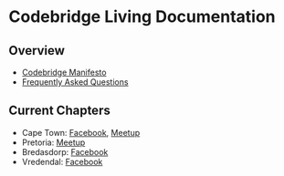 # Codebridge Living Documentation

## Overview

- [Codebridge Manifesto](organisation/manifesto.md)
- [Frequently Asked Questions](organisation/faq.md)

## Current Chapters
- Cape Town: [Facebook](https://www.facebook.com/codebridge.newlands), [Meetup](https://www.meetup.com/Codebridge/)
- Pretoria: [Meetup](https://www.meetup.com/Codebridge-Pretoria/)
- Bredasdorp: [Facebook](https://www.facebook.com/Codebridge-Youth-Cape-Agulhas-324771671423495)
- Vredendal: [Facebook](https://www.facebook.com/CodebridgeMatz)
